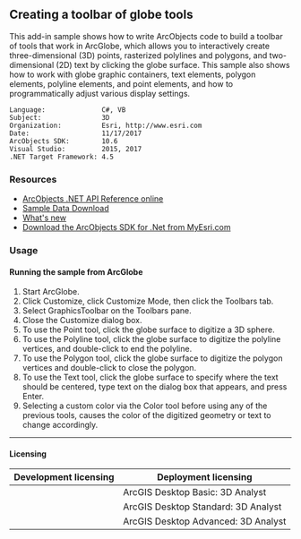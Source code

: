 ## Creating a toolbar of globe tools

  <div xmlns="http://www.w3.org/1999/xhtml" xmlns:my="http://schemas.microsoft.com/office/infopath/2003/myXSD/2006-02-10T23:25:53">This add-in sample shows how to write ArcObjects code to build a toolbar of tools that work in ArcGlobe, which allows you to interactively create three-dimensional (3D) points, rasterized polylines and polygons, and two-dimensional (2D) text by clicking the globe surface. This sample also shows how to work with globe graphic containers, text elements, polygon elements, polyline elements, and point elements, and how to programmatically adjust various display settings. </div>  


<!-- TODO: Fill this section below with metadata about this sample-->
```
Language:              C#, VB
Subject:               3D
Organization:          Esri, http://www.esri.com
Date:                  11/17/2017
ArcObjects SDK:        10.6
Visual Studio:         2015, 2017
.NET Target Framework: 4.5
```

### Resources

* [ArcObjects .NET API Reference online](http://desktop.arcgis.com/en/arcobjects/latest/net/webframe.htm)  
* [Sample Data Download](../../releases)  
* [What's new](http://desktop.arcgis.com/en/arcobjects/latest/net/webframe.htm#91cabc68-2271-400a-8ff9-c7fb25108546.htm)  
* [Download the ArcObjects SDK for .Net from MyEsri.com](https://my.esri.com/)  

### Usage
#### Running the sample from ArcGlobe  
1. Start ArcGlobe.  
1. Click Customize, click Customize Mode, then click the Toolbars tab.  
1. Select GraphicsToolbar on the Toolbars pane.  
1. Close the Customize dialog box.  
1. To use the Point tool, click the globe surface to digitize a 3D sphere.  
1. To use the Polyline tool, click the globe surface to digitize the polyline vertices, and double-click to end the polyline.  
1. To use the Polygon tool, click the globe surface to digitize the polygon vertices and double-click to close the polygon.  
1. To use the Text tool, click the globe surface to specify where the text should be centered, type text on the dialog box that appears, and press Enter.  
1. Selecting a custom color via the Color tool before using any of the previous tools, causes the color of the digitized geometry or text to change accordingly.  









---------------------------------

#### Licensing  
| Development licensing | Deployment licensing | 
| ------------- | ------------- | 
|  | ArcGIS Desktop Basic: 3D Analyst |  
|  | ArcGIS Desktop Standard: 3D Analyst |  
|  | ArcGIS Desktop Advanced: 3D Analyst |  


